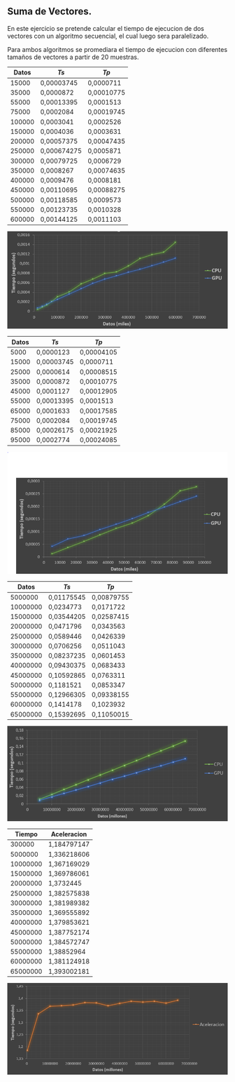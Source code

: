 ## Suma de Vectores.

En este ejercicio se pretende calcular el tiempo de ejecucion de dos vectores con un algoritmo secuencial, el cual luego sera paralelizado.

Para ambos algoritmos se promediara el tiempo de ejecucion con diferentes tamaños de vectores a partir de 20 muestras.

Datos| _Ts_| _Tp_
-|-|-
15000|	0,00003745|	0,0000711
35000|	0,0000872|	0,00010775
55000|	0,00013395|	0,0001513
75000|	0,0002084|	0,00019745
100000|	0,0003041|	0,0002526
150000|	0,0004036|	0,0003631
200000|	0,00057375|	0,00047435
250000|	0,000674275|	0,0005871
300000|	0,00079725|	0,0006729
350000|	0,0008267|	0,00074635
400000|	0,0009476|	0,0008181
450000|	0,00110695|	0,00088275
500000|	0,00118585|	0,0009573
550000|	0,00123735|	0,0010328
600000|	0,00144125|	0,0011103 

![Suma de Vectores](https://github.com/JhonatanBarrera/HPC/blob/master/sumaVec/img/Tiempo_miles1_sumVec.PNG "Tiempo de Ejecucion - Miles") 

Datos | _Ts_ | _Tp_  
-|-|-
5000|	0,0000123|	0,00004105
15000|	0,00003745|	0,0000711
25000|	0,0000614|	0,00008515
35000|	0,0000872|	0,00010775
45000|	0,0001127|	0,00012905
55000|	0,00013395|	0,0001513
65000|	0,0001633|	0,00017585
75000|	0,0002084|	0,00019745
85000|	0,00026175|	0,00021925
95000|	0,0002774|	0,00024085

![Suma de Vectores](https://github.com/JhonatanBarrera/HPC/blob/master/sumaVec/img/Tiempo_miles2_sumVec.PNG "Tiempo de Ejecucion - Miles")  

Datos| _Ts_| _Tp_
-|-|-
5000000|	0,01175545|	0,00879755
10000000|	0,0234773|	0,0171722
15000000|	0,03544205|	0,02587415
20000000|	0,0471796|	0,0343563
25000000|	0,0589446|	0,0426339
30000000|	0,0706256|	0,0511043
35000000|	0,08237235|	0,0601453
40000000|	0,09430375|	0,0683433
45000000|	0,10592865|	0,0763311
50000000|	0,1181521|	0,0853347
55000000|	0,12966305|	0,09338155
60000000|	0,1414178|	0,1023932
65000000|	0,15392695|	0,11050015

![Suma de Vectores](https://github.com/JhonatanBarrera/HPC/blob/master/sumaVec/img/Tiempo_millones_sumVec.PNG "Tiempo de Ejecucion - Millones")  

Tiempo| Aceleracion
-|-
300000|	1,184797147
5000000|	1,336218606
10000000|	1,367169029
15000000|	1,369786061
20000000|	1,3732445
25000000|	1,382575838
30000000|	1,381989382
35000000|	1,369555892
40000000|	1,379853621
45000000|	1,387752174
50000000|	1,384572747
55000000|	1,38852964
60000000|	1,381124918
65000000|	1,393002181

![Suma de Vectores](https://github.com/JhonatanBarrera/HPC/blob/master/sumaVec/img/Aceleracion.PNG "Aceleracion")
